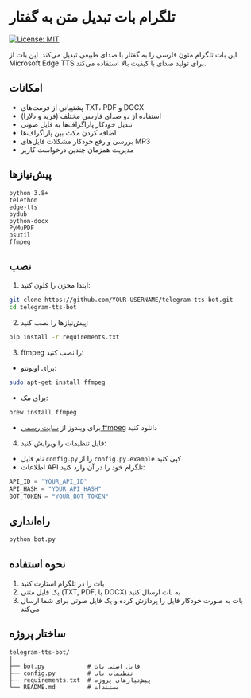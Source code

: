 # تلگرام بات تبدیل متن به گفتار
[![License: MIT](https://img.shields.io/badge/License-MIT-yellow.svg)](https://opensource.org/licenses/MIT)

این بات تلگرام متون فارسی را به گفتار با صدای طبیعی تبدیل می‌کند. این بات از Microsoft Edge TTS برای تولید صدای با کیفیت بالا استفاده می‌کند.

## امکانات
- پشتیبانی از فرمت‌های TXT، PDF و DOCX
- استفاده از دو صدای فارسی مختلف (فرید و دلارا)
- تبدیل خودکار پاراگراف‌ها به فایل صوتی
- اضافه کردن مکث بین پاراگراف‌ها
- بررسی و رفع خودکار مشکلات فایل‌های MP3
- مدیریت همزمان چندین درخواست کاربر

## پیش‌نیازها
```
python 3.8+
telethon
edge-tts
pydub
python-docx
PyMuPDF
psutil
ffmpeg
```

## نصب
1. ابتدا مخزن را کلون کنید:
```bash
git clone https://github.com/YOUR-USERNAME/telegram-tts-bot.git
cd telegram-tts-bot
```

2. پیش‌نیازها را نصب کنید:
```bash
pip install -r requirements.txt
```

3. ffmpeg را نصب کنید:
- برای اوبونتو:
```bash
sudo apt-get install ffmpeg
```
- برای مک:
```bash
brew install ffmpeg
```
- برای ویندوز از [سایت رسمی ffmpeg](https://ffmpeg.org/download.html) دانلود کنید

4. فایل تنظیمات را ویرایش کنید:
- نام فایل `config.py` را از `config.py.example` کپی کنید
- اطلاعات API تلگرام خود را در آن وارد کنید:
```python
API_ID = "YOUR_API_ID"
API_HASH = "YOUR_API_HASH"
BOT_TOKEN = "YOUR_BOT_TOKEN"
```

## راه‌اندازی
```bash
python bot.py
```

## نحوه استفاده
1. بات را در تلگرام استارت کنید
2. یک فایل متنی (TXT, PDF, یا DOCX) به بات ارسال کنید
3. بات به صورت خودکار فایل را پردازش کرده و یک فایل صوتی برای شما ارسال می‌کند

## ساختار پروژه
```
telegram-tts-bot/
│
├── bot.py            # فایل اصلی بات
├── config.py         # تنظیمات بات
├── requirements.txt  # پیش‌نیازهای پروژه
└── README.md         # مستندات
```

